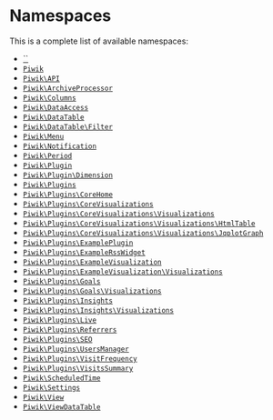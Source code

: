 Namespaces
==========

This is a complete list of available namespaces:

- [``]()
- [`Piwik`](Piwik)
- [`Piwik\API`](Piwik/API)
- [`Piwik\ArchiveProcessor`](Piwik/ArchiveProcessor)
- [`Piwik\Columns`](Piwik/Columns)
- [`Piwik\DataAccess`](Piwik/DataAccess)
- [`Piwik\DataTable`](Piwik/DataTable)
- [`Piwik\DataTable\Filter`](Piwik/DataTable/Filter)
- [`Piwik\Menu`](Piwik/Menu)
- [`Piwik\Notification`](Piwik/Notification)
- [`Piwik\Period`](Piwik/Period)
- [`Piwik\Plugin`](Piwik/Plugin)
- [`Piwik\Plugin\Dimension`](Piwik/Plugin/Dimension)
- [`Piwik\Plugins`](Piwik/Plugins)
- [`Piwik\Plugins\CoreHome`](Piwik/Plugins/CoreHome)
- [`Piwik\Plugins\CoreVisualizations`](Piwik/Plugins/CoreVisualizations)
- [`Piwik\Plugins\CoreVisualizations\Visualizations`](Piwik/Plugins/CoreVisualizations/Visualizations)
- [`Piwik\Plugins\CoreVisualizations\Visualizations\HtmlTable`](Piwik/Plugins/CoreVisualizations/Visualizations/HtmlTable)
- [`Piwik\Plugins\CoreVisualizations\Visualizations\JqplotGraph`](Piwik/Plugins/CoreVisualizations/Visualizations/JqplotGraph)
- [`Piwik\Plugins\ExamplePlugin`](Piwik/Plugins/ExamplePlugin)
- [`Piwik\Plugins\ExampleRssWidget`](Piwik/Plugins/ExampleRssWidget)
- [`Piwik\Plugins\ExampleVisualization`](Piwik/Plugins/ExampleVisualization)
- [`Piwik\Plugins\ExampleVisualization\Visualizations`](Piwik/Plugins/ExampleVisualization/Visualizations)
- [`Piwik\Plugins\Goals`](Piwik/Plugins/Goals)
- [`Piwik\Plugins\Goals\Visualizations`](Piwik/Plugins/Goals/Visualizations)
- [`Piwik\Plugins\Insights`](Piwik/Plugins/Insights)
- [`Piwik\Plugins\Insights\Visualizations`](Piwik/Plugins/Insights/Visualizations)
- [`Piwik\Plugins\Live`](Piwik/Plugins/Live)
- [`Piwik\Plugins\Referrers`](Piwik/Plugins/Referrers)
- [`Piwik\Plugins\SEO`](Piwik/Plugins/SEO)
- [`Piwik\Plugins\UsersManager`](Piwik/Plugins/UsersManager)
- [`Piwik\Plugins\VisitFrequency`](Piwik/Plugins/VisitFrequency)
- [`Piwik\Plugins\VisitsSummary`](Piwik/Plugins/VisitsSummary)
- [`Piwik\ScheduledTime`](Piwik/ScheduledTime)
- [`Piwik\Settings`](Piwik/Settings)
- [`Piwik\View`](Piwik/View)
- [`Piwik\ViewDataTable`](Piwik/ViewDataTable)
